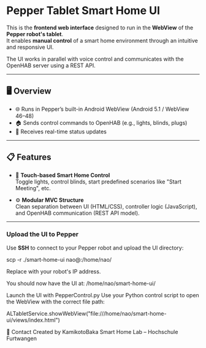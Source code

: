 # Pepper Tablet Smart Home UI

This is the **frontend web interface** designed to run in the **WebView** of the **Pepper robot's tablet**.  
It enables **manual control** of a smart home environment through an intuitive and responsive UI.

The UI works in parallel with voice control and communicates with the OpenHAB server using a REST API.

---

## 🖥️ Overview

- 🌐 Runs in Pepper’s built-in Android WebView (Android 5.1 / WebView 46–48)
- 🏠 Sends control commands to OpenHAB (e.g., lights, blinds, plugs)
- 🔄 Receives real-time status updates

---

## 📋 Features

- 📱 **Touch-based Smart Home Control**  
  Toggle lights, control blinds, start predefined scenarios like "Start Meeting", etc.


- ⚙️ **Modular MVC Structure**  
  Clean separation between UI (HTML/CSS), controller logic (JavaScript), and OpenHAB communication (REST API model).

---

### Upload the UI to Pepper

  Use **SSH** to connect to your Pepper robot and upload the UI directory:


  scp -r ./smart-home-ui nao@<pepper-ip>:/home/nao/

  Replace <pepper-ip> with your robot's IP address.

  You should now have the UI at:
  /home/nao/smart-home-ui/


  Launch the UI with PepperControl.py
  Use your Python control script to open the WebView with the correct file path:

  ALTabletService.showWebView("file:///home/nao/smart-home-ui/views/index.html")


  🙋 Contact
  Created by KamikotoBaka
  Smart Home Lab – Hochschule Furtwangen
